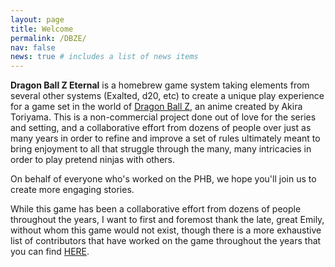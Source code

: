 ```yaml
---
layout: page
title: Welcome
permalink: /DBZE/
nav: false
news: true # includes a list of news items
---
```


**Dragon Ball Z Eternal** is a homebrew game system taking elements from several other systems (Exalted, d20, etc) to create a unique play experience for a game set in the world of [Dragon Ball Z](https://en.wikipedia.org/wiki/Dragon_Ball_Z), an anime created by Akira Toriyama. This is a non-commercial project done out of love for the series and setting, and a collaborative effort from dozens of people over just as many years in order to refine and improve a set of rules ultimately meant to bring enjoyment to all that struggle through the many, many intricacies in order to play pretend ninjas with others.

On behalf of everyone who's worked on the PHB, we hope you'll join us to create more engaging stories.

While this game has been a collaborative effort from dozens of people throughout the years, I want to first and foremost thank the late, great Emily, without whom this game would not exist, though there is a more exhaustive list of contributors that have worked on the game throughout the years that you can find [HERE](https://anchorsify.github.io/Credits/).